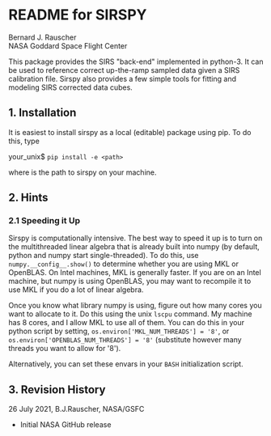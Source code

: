 # README for SIRSPY

Bernard J. Rauscher<br>
NASA Goddard Space Flight Center

This package provides the SIRS "back-end" implemented in python-3. It can be used to reference correct up-the-ramp sampled data given a SIRS calibration file. Sirspy also provides a few simple tools for fitting and modeling SIRS corrected data cubes.

## 1. Installation

It is easiest to install sirspy as a local (editable) package using pip. To do this, type

your_unix$ `pip install -e <path>`

where <path> is the path to sirspy on your machine.

## 2. Hints

### 2.1 Speeding it Up

Sirspy is computationally intensive. The best way to speed it up is to turn on the multithreaded linear algebra that is already built into numpy (by default, python and numpy start single-threaded). To do this, use `numpy.__config__.show()` to determine whether you are using MKL or OpenBLAS. On Intel machines, MKL is generally faster. If you are on an Intel machine, but numpy is using OpenBLAS, you may want to recompile it to use MKL if you do a lot of linear algebra.

Once you know what library numpy is using, figure out how many cores you want to allocate to it. Do this using the unix `lscpu` command. My machine has 8 cores, and I allow MKL to use all of them. You can do this in your python script by setting, `os.environ['MKL_NUM_THREADS'] = '8'`, or `os.environ['OPENBLAS_NUM_THREADS'] = '8'` (substitute however many threads you want to allow for '8').

Alternatively, you can set these envars in your `BASH` initialization script.

## 3. Revision History

26 July 2021, B.J.Rauscher, NASA/GSFC
* Initial NASA GitHub release